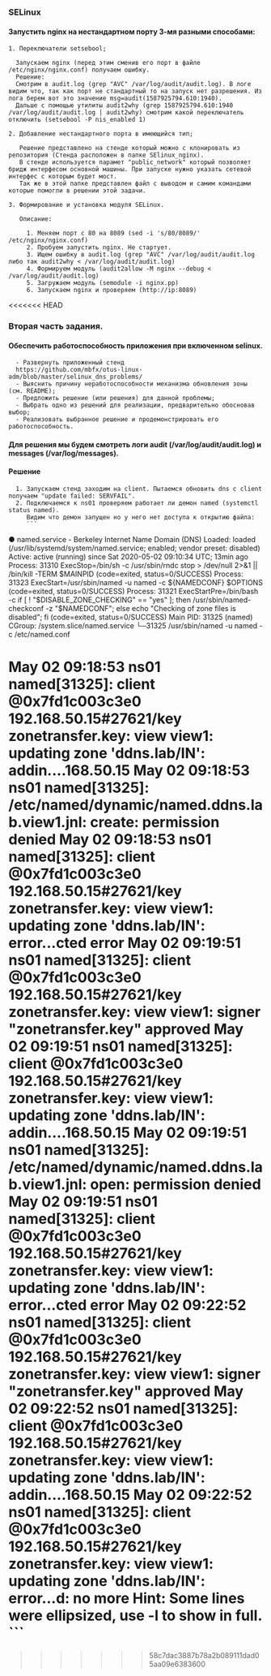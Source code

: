 ### SELinux 

#### Запустить nginx на нестандартном порту 3-мя разными способами:

	1. Переключатели setsebool; 
	
	  Запускаем nginx (перед этим сменив его порт в файле /etc/nginx/nginx.conf) получаем ошибку.
	  Решение:
	  Смотрим в audit.log (grep "AVC" /var/log/audit/audit.log). В логе видим что, так как порт не стандартный то на запуск нет разрешения. Из лога берем вот это значение msg=audit(1587925794.610:1940).
	  Дальше с помощью утилиты audit2why (grep 1587925794.610:1940 /var/log/audit/audit.log | audit2why) смотрим какой переключатель отключить (setsebool -P nis_enabled 1) 

	2. Добавление нестандартного порта в имеющийся тип;  
	   
	   Решение представлено на стенде который можно с клонировать из репозитория (Стенда расположен в папке SElinux_nginx). 
	   В стенде используется парамет "public_network" который позволяет бридж интерфесом основной машины. При запуске нужно указать сетевой интерфес с которым будет мост. 
	   Так же в этой папке представлен файл с выводом и самим командами которые помогли в решении этой задачи.

	3. Формирование и установка модуля SELinux.

	   Описание:

	     1. Меняем порт с 80 на 8089 (sed -i 's/80/8089/' /etc/nginx/nginx.conf)
	     2. Пробуем запустить nginx. Не стартует.
	     3. Ищем ошибку в audit.log (grep "AVC" /var/log/audit/audit.log либо так audit2why < /var/log/audit/audit.log)
	     4. Формируем модуль (audit2allow -M nginx --debug < /var/log/audit/audit.log)
	     5. Загружаем модуль (semodule -i nginx.pp)
	     6. Запускаем nginx и проверяем (http://ip:8089) 
<<<<<<< HEAD
 
### Вторая часть задания.

#### Обеспечить работоспособность приложения при включенном selinux.
	  - Развернуть приложенный стенд
	  https://github.com/mbfx/otus-linux-adm/blob/master/selinux_dns_problems/
	  - Выяснить причину неработоспособности механизма обновления зоны (см. README);
	  - Предложить решение (или решения) для данной проблемы;
	  - Выбрать одно из решений для реализации, предварительно обосновав выбор;
	  - Реализовать выбранное решение и продемонстрировать его работоспособность.

#### Для решения мы будем смотреть логи audit (/var/log/audit/audit.log) и messages (/var/log/messages).	
#### Решение 
     
      1. Запускаем стенд заходим на client. Пытаемся обновить dns c client получаем "update failed: SERVFAIL". 
      2. Подключаемся к ns01 проверяем работает ли демон named (systemctl status named).
      	 Видим что демон запущен но у него нет доступа к открытию файла:
      	 ```
  ● named.service - Berkeley Internet Name Domain (DNS)
   Loaded: loaded (/usr/lib/systemd/system/named.service; enabled; vendor preset: disabled)
   Active: active (running) since Sat 2020-05-02 09:10:34 UTC; 13min ago
  Process: 31310 ExecStop=/bin/sh -c /usr/sbin/rndc stop > /dev/null 2>&1 || /bin/kill -TERM $MAINPID (code=exited, status=0/SUCCESS)
  Process: 31323 ExecStart=/usr/sbin/named -u named -c ${NAMEDCONF} $OPTIONS (code=exited, status=0/SUCCESS)
  Process: 31321 ExecStartPre=/bin/bash -c if [ ! "$DISABLE_ZONE_CHECKING" == "yes" ]; then /usr/sbin/named-checkconf -z "$NAMEDCONF"; else echo "Checking of zone files is disabled"; fi (code=exited, status=0/SUCCESS)
 Main PID: 31325 (named)
   CGroup: /system.slice/named.service
           └─31325 /usr/sbin/named -u named -c /etc/named.conf

May 02 09:18:53 ns01 named[31325]: client @0x7fd1c003c3e0 192.168.50.15#27621/key zonetransfer.key: view view1: updating zone 'ddns.lab/IN': addin....168.50.15
May 02 09:18:53 ns01 named[31325]: /etc/named/dynamic/named.ddns.lab.view1.jnl: create: permission denied
May 02 09:18:53 ns01 named[31325]: client @0x7fd1c003c3e0 192.168.50.15#27621/key zonetransfer.key: view view1: updating zone 'ddns.lab/IN': error...cted error
May 02 09:19:51 ns01 named[31325]: client @0x7fd1c003c3e0 192.168.50.15#27621/key zonetransfer.key: view view1: signer "zonetransfer.key" approved
May 02 09:19:51 ns01 named[31325]: client @0x7fd1c003c3e0 192.168.50.15#27621/key zonetransfer.key: view view1: updating zone 'ddns.lab/IN': addin....168.50.15
May 02 09:19:51 ns01 named[31325]: /etc/named/dynamic/named.ddns.lab.view1.jnl: open: permission denied
May 02 09:19:51 ns01 named[31325]: client @0x7fd1c003c3e0 192.168.50.15#27621/key zonetransfer.key: view view1: updating zone 'ddns.lab/IN': error...cted error
May 02 09:22:52 ns01 named[31325]: client @0x7fd1c003c3e0 192.168.50.15#27621/key zonetransfer.key: view view1: signer "zonetransfer.key" approved
May 02 09:22:52 ns01 named[31325]: client @0x7fd1c003c3e0 192.168.50.15#27621/key zonetransfer.key: view view1: updating zone 'ddns.lab/IN': addin....168.50.15
May 02 09:22:52 ns01 named[31325]: client @0x7fd1c003c3e0 192.168.50.15#27621/key zonetransfer.key: view view1: updating zone 'ddns.lab/IN': error...d: no more
Hint: Some lines were ellipsized, use -l to show in full.
      	 ```
=======
>>>>>>> 58c7dac3887b78a2b089111dad05aa09e6383600
